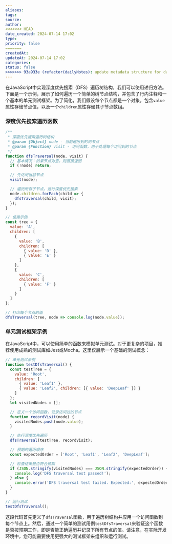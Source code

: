 ```yaml
---
aliases: 
tags: 
source: 
author: 
<<<<<<< HEAD
date_created: 2024-07-14 17:02
type: 
priority: false
=======
createdAt: 
updateAt: 2024-07-14 17:02
categories: 
status: false
>>>>>>> 93a933e (refactor(dailyNotes): update metadata structure for daily notes)
---
```

在JavaScript中实现深度优先搜索（DFS）遍历树结构，我们可以使用递归方法。下面是一个示例，展示了如何遍历一个简单的树节点结构，并包含了行内注释和一个基本的单元测试框架。为了简化，我们假设每个节点都是一个对象，包含`value`属性存储节点值，以及一个`children`属性存储其子节点数组。

### 深度优先搜索遍历函数

```javascript
/**
 * 深度优先搜索遍历树结构
 * @param {Object} node - 当前遍历到的树节点
 * @param {Function} visit - 访问函数，用于处理每个访问到的节点
 */
function dfsTraversal(node, visit) {
  // 基本情况：如果节点为空，则直接返回
  if (!node) return;

  // 先访问当前节点
  visit(node);

  // 遍历所有子节点，进行深度优先搜索
  node.children.forEach(child => {
    dfsTraversal(child, visit);
  });
}

// 使用示例
const tree = {
  value: 'A',
  children: [
    {
      value: 'B',
      children: [
        { value: 'D' },
        { value: 'E' }
      ]
    },
    {
      value: 'C',
      children: [
        { value: 'F' }
      ]
    }
  ]
};

// 打印每个节点的值
dfsTraversal(tree, node => console.log(node.value));
```

### 单元测试框架示例

在JavaScript中，可以使用简单的函数来模拟单元测试。对于更复杂的项目，推荐使用成熟的测试库如Jest或Mocha。这里仅展示一个基础的测试概念：

```javascript
// 单元测试示例
function testDfsTraversal() {
  const testTree = {
    value: 'Root',
    children: [
      { value: 'Leaf1' },
      { value: 'Leaf2', children: [{ value: 'DeepLeaf' }] }
    ]
  };
  let visitedNodes = [];

  // 定义一个访问函数，记录访问过的节点
  function recordVisit(node) {
    visitedNodes.push(node.value);
  }

  // 执行深度优先遍历
  dfsTraversal(testTree, recordVisit);

  // 预期的遍历顺序
  const expectedOrder = ['Root', 'Leaf1', 'Leaf2', 'DeepLeaf'];

  // 检查结果是否符合预期
  if (JSON.stringify(visitedNodes) === JSON.stringify(expectedOrder)) {
    console.log('DFS traversal test passed!');
  } else {
    console.error('DFS traversal test failed. Expected:', expectedOrder, 'Got:', visitedNodes);
  }
}

// 运行测试
testDfsTraversal();
```

这段代码首先定义了`dfsTraversal`函数，用于遍历树结构并应用一个访问函数到每个节点上。然后，通过一个简单的测试用例`testDfsTraversal`来验证这个函数是否按预期工作，即是否能正确遍历并记录下所有节点的值。请注意，在实际开发环境中，您可能需要使用更强大的测试框架来组织和运行测试。